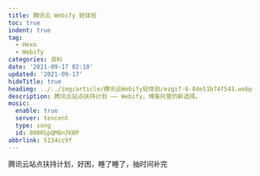 ```yaml
---
title: 腾讯云 Webify 轻体验
toc: true
indent: true
tag:
  - Hexo
  - Webify
categories: 资料
date: '2021-09-17 02:10'
updated: '2021-09-17'
hideTitle: true
headimg: ../../img/article/腾讯云Webify轻体验/ezgif-6-8de51b74f543.webp
description: 腾讯云站点扶持计划 —— Webify，博客托管的新选择。
music:
  enable: true
  server: tencent
  type: song
  id: 000RSpQM0n7KBP
abbrlink: 5134cc9f
---
```



腾讯云站点扶持计划，好困，睡了睡了，抽时间补完